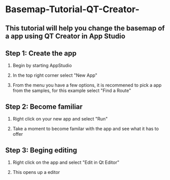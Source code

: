 # Basemap-Tutorial-QT-Creator-
<h2>This tutorial will help you change the basemap of a app using QT Creator in App Studio</h2>

<h2> Step 1: Create the app</h2>

1) Begin by starting AppStudio 

2) In the top right corner select "New App" 

3) From the menu you have a few options, it is recommened to pick a app from the samples, for this example select "Find a Route"

<h2> Step 2: Become familiar</h2> 

1) Right click on your new app and select "Run" 

2) Take a moment to become familar with the app and see what it has to offer

<h2> Step 3: Beging editing</h2> 

1) Right click on the app and select "Edit in Qt Editor" 

2) This opens up a editor 
